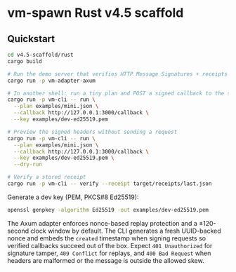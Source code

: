 # vm-spawn Rust v4.5 scaffold

## Quickstart
```bash
cd v4.5-scaffold/rust
cargo build

# Run the demo server that verifies HTTP Message Signatures + receipts
cargo run -p vm-adapter-axum

# In another shell: run a tiny plan and POST a signed callback to the server
cargo run -p vm-cli -- run \
  --plan examples/mini.json \
  --callback http://127.0.0.1:3000/callback \
  --key examples/dev-ed25519.pem

# Preview the signed headers without sending a request
cargo run -p vm-cli -- run \
  --plan examples/mini.json \
  --callback http://127.0.0.1:3000/callback \
  --key examples/dev-ed25519.pem \
  --dry-run

# Verify a stored receipt
cargo run -p vm-cli -- verify --receipt target/receipts/last.json
```

Generate a dev key (PEM, PKCS#8 Ed25519):

```bash
openssl genpkey -algorithm Ed25519 -out examples/dev-ed25519.pem
```

The Axum adapter enforces nonce-based replay protection and a ±120-second clock
window by default. The CLI generates a fresh UUID-backed nonce and embeds the
`created` timestamp when signing requests so verified callbacks succeed out of
the box. Expect `401 Unauthorized` for signature tamper, `409 Conflict` for
replays, and `400 Bad Request` when headers are malformed or the message is
outside the allowed skew.
